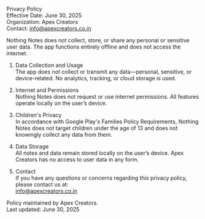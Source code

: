 Privacy Policy  
Effective Date: June 30, 2025  
Organization: Apex Creators  
Contact: info@apexcreators.co.in  

Nothing Notes does not collect, store, or share any personal or sensitive user data. The app functions entirely offline and does not access the internet.

1. Data Collection and Usage  
The app does not collect or transmit any data—personal, sensitive, or device-related. No analytics, tracking, or cloud storage is used.

2. Internet and Permissions  
Nothing Notes does not request or use internet permissions. All features operate locally on the user’s device.

3. Children's Privacy  
In accordance with Google Play's Families Policy Requirements, Nothing Notes does not target children under the age of 13 and does not knowingly collect any data from them.

4. Data Storage  
All notes and data remain stored locally on the user’s device. Apex Creators has no access to user data in any form.

5. Contact  
If you have any questions or concerns regarding this privacy policy, please contact us at:  
info@apexcreators.co.in  

Policy maintained by Apex Creators.  
Last updated: June 30, 2025

